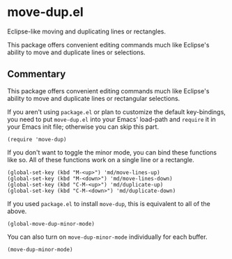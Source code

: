 move-dup.el
===========

Eclipse-like moving and duplicating lines or rectangles.

This package offers convenient editing commands much like Eclipse's ability to
move and duplicate lines or selections.

## Commentary

This package offers convenient editing commands much like Eclipse's ability to
move and duplicate lines or rectangular selections.

If you aren't using `package.el` or plan to customize the default key-bindings,
you need to put `move-dup.el` into your Emacs' load-path and `require` it in
your Emacs init file; otherwise you can skip this part.

```elisp
(require 'move-dup)
```

If you don't want to toggle the minor mode, you can bind these functions like
so. All of these functions work on a single line or a rectangle.

```elisp
(global-set-key (kbd "M-<up>") 'md/move-lines-up)
(global-set-key (kbd "M-<down>") 'md/move-lines-down)
(global-set-key (kbd "C-M-<up>") 'md/duplicate-up)
(global-set-key (kbd "C-M-<down>") 'md/duplicate-down)
```

If you used `package.el` to install `move-dup`, this is equivalent to all of the
above.

```elisp
(global-move-dup-minor-mode)
```

You can also turn on `move-dup-minor-mode` individually for each buffer.

```elisp
(move-dup-minor-mode)
```
